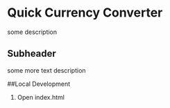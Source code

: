# Quick Currency Converter

some description 


## Subheader

some more text description

##Local Development

1. Open index.html